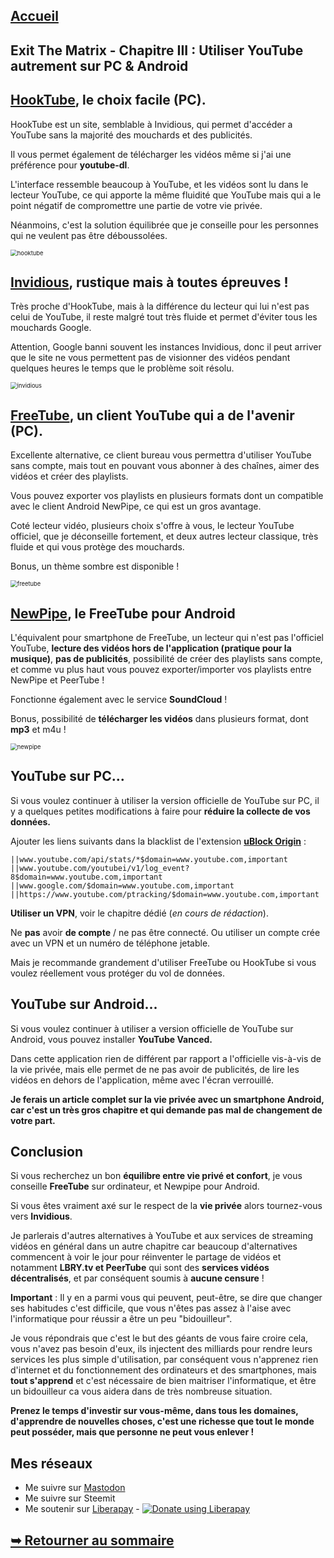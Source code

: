 

## [Accueil](https://the-mer0vingian.github.io/exit-the-matrix/)

## Exit The Matrix - Chapitre III : Utiliser YouTube autrement sur PC & Android 



## [HookTube](https://hooktube.com/), le choix facile (PC).

HookTube est un site, semblable à Invidious, qui permet d'accéder a YouTube sans la majorité des mouchards et des publicités. 

Il vous permet également de télécharger les vidéos même si j'ai une préférence pour **youtube-dl**.

L'interface ressemble beaucoup à YouTube, et les vidéos sont lu dans le lecteur YouTube, ce qui apporte la même fluidité que YouTube mais qui a le point négatif de compromettre une partie de votre vie privée.

Néanmoins, c'est la solution équilibrée que je conseille pour les personnes qui ne veulent pas être déboussolées.

<img src="https://raw.githubusercontent.com/The-Mer0vingian/exit-the-matrix/master/img/hooktube.png" alt="hooktube" style="zoom: 67%;" />

## [Invidious](https://www.invidio.us/), rustique mais à toutes épreuves !

Très proche d'HookTube, mais à la différence du lecteur qui lui n'est pas celui de YouTube, il reste malgré tout très fluide et permet d'éviter tous les mouchards Google.

Attention, Google banni souvent les instances Invidious, donc il peut arriver que le site ne vous permettent pas de visionner des vidéos pendant quelques heures le temps que le problème soit résolu.

<img src="https://raw.githubusercontent.com/The-Mer0vingian/exit-the-matrix/master/img/invidious.png" alt="invidious" style="zoom: 67%;" />

## [FreeTube](https://freetubeapp.io/), un client YouTube qui a de l'avenir (PC).

Excellente alternative, ce client bureau vous  permettra d'utiliser YouTube sans compte, mais tout en pouvant vous  abonner à des chaînes, aimer des vidéos et créer des playlists.

Vous pouvez exporter vos playlists en plusieurs formats dont un compatible avec le client Android NewPipe, ce qui est un gros avantage.

Coté lecteur vidéo, plusieurs choix s'offre à vous, le lecteur YouTube  officiel, que je déconseille fortement, et deux autres lecteur  classique, très fluide et qui vous protège des mouchards.

Bonus, un thème sombre est disponible !

<img src="https://raw.githubusercontent.com/The-Mer0vingian/exit-the-matrix/master/img/FreeTube1.png" alt="freetube" style="zoom: 67%;" />

## [NewPipe](https://newpipe.schabi.org/), le FreeTube pour Android

L'équivalent pour smartphone de FreeTube, un lecteur qui n'est pas l'officiel YouTube, **lecture des vidéos hors de l'application (pratique pour la musique)**, **pas de publicités**, possibilité de créer des playlists sans compte, et comme vu plus haut vous pouvez exporter/importer vos playlists entre NewPipe et PeerTube ! 

Fonctionne également avec le service **SoundCloud** !

Bonus, possibilité de **télécharger les vidéos** dans plusieurs format, dont **mp3** et m4u !

<img src="https://raw.githubusercontent.com/The-Mer0vingian/exit-the-matrix/master/img/newpipe.png" alt="newpipe" style="zoom: 67%;" />




## YouTube sur PC...

Si vous voulez continuer à utiliser la version officielle de YouTube sur PC, il y a quelques petites modifications à faire pour **réduire la collecte de vos données.**

Ajouter les liens suivants dans la blacklist de l'extension [**uBlock Origin**](https://the-mer0vingian.github.io/exit-the-matrix/navigateur-et-extensions) :

```
||www.youtube.com/api/stats/*$domain=www.youtube.com,important
||www.youtube.com/youtubei/v1/log_event?8$domain=www.youtube.com,important
||www.google.com/$domain=www.youtube.com,important
||https://www.youtube.com/ptracking/$domain=www.youtube.com,important
```

**Utiliser un VPN**, voir le chapitre dédié (*en cours de rédaction*).

Ne **pas** avoir **de compte** / ne pas être connecté. Ou utiliser un compte crée avec un VPN et un numéro de téléphone jetable.

Mais je recommande grandement d'utiliser FreeTube ou HookTube si vous voulez réellement vous protéger du vol de données.

## YouTube sur Android...

Si vous voulez continuer à utiliser a version officielle de YouTube sur Android, vous pouvez installer **YouTube Vanced.**

Dans cette application rien de différent par rapport a l'officielle vis-à-vis de la vie privée, mais elle permet de ne pas avoir de publicités, de lire les vidéos en dehors de l'application, même avec l'écran verrouillé. 

**Je ferais un article complet sur la vie privée avec un smartphone Android, car c'est un très gros chapitre et qui demande pas mal de changement de votre part.**

## Conclusion

Si vous recherchez un bon **équilibre entre vie privé et confort**, je vous conseille **FreeTube** sur ordinateur, et Newpipe pour Android.

Si vous êtes vraiment axé sur le respect de la **vie privée** alors tournez-vous vers **Invidious**.

Je parlerais d'autres alternatives à YouTube et aux services de streaming vidéos en général dans un autre chapitre car beaucoup d'alternatives commencent à voir le jour pour réinventer le partage de vidéos et notamment **LBRY.tv et PeerTube** qui sont des **services vidéos décentralisés**, et par conséquent soumis à **aucune censure** !

**Important** : Il y en a parmi vous qui peuvent, peut-être, se dire que changer ses  habitudes c'est difficile, que vous n'êtes pas assez à l'aise avec  l'informatique pour réussir a être un peu "bidouilleur". 

Je vous répondrais que c'est le but des géants de vous faire croire cela,  vous n'avez pas besoin d'eux, ils injectent des milliards pour rendre  leurs services les plus simple d'utilisation, par conséquent vous  n'apprenez rien d'internet et du fonctionnement des ordinateurs et des  smartphones, mais **tout s'apprend** et c'est nécessaire de bien  maitriser l'informatique, et être un bidouilleur ca vous aidera dans de  très nombreuse situation. 

**Prenez le temps d'investir sur vous-même, dans tous les domaines, d'apprendre  de nouvelles choses, c'est une richesse que tout le monde peut posséder, mais que personne ne peut vous enlever !**

## Mes réseaux

 - Me suivre sur <a rel="me" href="https://mastodon.social/@themerovingian">Mastodon</a>
 - Me suivre sur Steemit
 - Me soutenir sur [Liberapay](https://liberapay.com/The-Merovingian) - <script src="https://liberapay.com/The-Merovingian/widgets/button.js"></script>
<noscript><a href="https://liberapay.com/The-Merovingian/donate"><img alt="Donate using Liberapay" src="https://liberapay.com/assets/widgets/donate.svg"></a></noscript>
## [➥ Retourner au sommaire](https://the-mer0vingian.github.io/exit-the-matrix/)